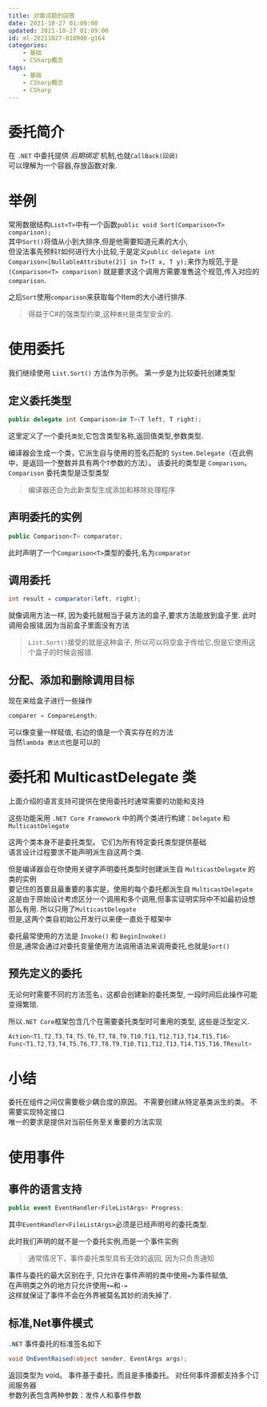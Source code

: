 ```yaml
---
title: 对面试题的回答
date: 2021-10-27 01:09:00
updated: 2021-10-27 01:09:00
id: ml-20211027-010900-g164
categories:
	- 基础
	- CSharp概念
tags: 
	- 基础
	- CSharp概念
	- CSharp
---
```


# 委托简介

在 `.NET` 中委托提供 *后期绑定* 机制,也就`CallBack(回调)`  
可以理解为一个容器,存放函数对象.

<!--more-->

# 举例

常用数据结构`List<T>`中有一个函数`public void Sort(Comparison<T> comparison);`  
其中`Sort()`将值从小到大排序,但是他需要知道元素的大小,  
但没法事先预料`T`如何进行大小比较,于是定义`public delegate int Comparison<[NullableAttribute(2)] in T>(T x, T y);`来作为规范,于是`(Comparison<T> comparison)` 就是要求这个调用方需要准售这个规范,传入对应的`comparison`.

之后`Sort`使用`comparison`来获取每个Item的大小进行排序.

> 得益于C#的强类型约束,这种`委托`是类型安全的.

# 使用委托

我们继续使用 `List.Sort()` 方法作为示例。 第一步是为比较委托创建类型

## 定义委托类型

```C#
public delegate int Comparison<in T>(T left, T right);
```
这里定义了一个委托`类型`,它包含类型名称,返回值类型,参数类型.

编译器会生成一个类，它派生自与使用的签名匹配的 `System.Delegate`（在此例中，是返回一个整数并具有两个`T`参数的方法）。 该委托的类型是 `Comparison`。 `Comparison` 委托类型是泛型类型

> 编译器还会为此新类型生成添加和移除处理程序

## 声明委托的实例

```C#
public Comparison<T> comparator;
```
此时声明了一个`Comparison<T>`类型的委托,名为`comparator`

## 调用委托

```C#
int result = comparator(left, right);
```
就像调用方法一样, 因为委托就相当于装方法的盒子,要求方法能放到盒子里. 此时调用会报错,因为当前盒子里面没有方法

> `List.Sort()`接受的就是这种盒子, 所以可以将空盒子传给它,但是它使用这个盒子的时候会报错.

## 分配、添加和删除调用目标

现在来给盒子进行一些操作

```C#
comparer = CompareLength;
```
可以像变量一样赋值, 右边的值是一个真实存在的方法  
当然`lambda 表达式`也是可以的

# 委托和 MulticastDelegate 类

上面介绍的语言支持可提供在使用委托时通常需要的功能和支持

这些功能采用 `.NET Core Framework` 中的两个类进行构建：`Delegate` 和 `MulticastDelegate`

这两个类本身不是委托类型。 它们为所有特定委托类型提供基础  
语言设计过程要求不能声明派生自这两个类.  

但是编译器会在你使用关键字声明委托类型时创建派生自 `MulticastDelegate` 的类的实例  
要记住的首要且最重要的事实是，使用的每个委托都派生自 `MulticastDelegate`   
这是由于原始设计考虑区分一个调用和多个调用,但事实证明实际中不如最初设想那么有用. 所以只用了`MulticastDelegate`   
但是,这两个类自初始公开发行以来便一直处于框架中

委托最常使用的方法是 `Invoke()` 和 `BeginInvoke()`  
但是,通常会通过对委托变量使用方法调用语法来调用委托,也就是`Sort()`

## 预先定义的委托

无论何时需要不同的方法签名，这都会创建新的委托类型, 一段时间后此操作可能变得繁琐.

所以`.NET Core`框架包含几个在需要委托类型时可重用的类型, 这些是泛型定义.

```C#
Action<T1,T2,T3,T4,T5,T6,T7,T8,T9,T10,T11,T12,T13,T14,T15,T16>
Func<T1,T2,T3,T4,T5,T6,T7,T8,T9,T10,T11,T12,T13,T14,T15,T16,TResult>
```

# 小结

委托在组件之间仅需要极少耦合度的原因。 不需要创建从特定基类派生的类。 不需要实现特定接口  
唯一的要求是提供对当前任务至关重要的方法实现

# 使用事件

## 事件的语言支持

```C#
public event EventHandler<FileListArgs> Progress;
```
其中`EventHandler<FileListArgs>`必须是已经声明号的委托类型.

此时我们声明的就不是一个委托实例,而是一个事件实例

> 通常情况下，事件委托类型具有无效的返回, 因为只负责通知

事件与委托的最大区别在于, 只允许在事件声明的类中使用`=`为事件赋值,  
在声明类之外的地方只允许使用`+=`和`-=`  
这样就保证了事件不会在外界被莫名其妙的消失掉了. 

## 标准,Net事件模式

`.NET` 事件委托的标准签名如下
```C#
void OnEventRaised(object sender, EventArgs args);
```
返回类型为 void。 事件基于委托，而且是多播委托。 对任何事件源都支持多个订阅服务器  
参数列表包含两种参数：发件人和事件参数
